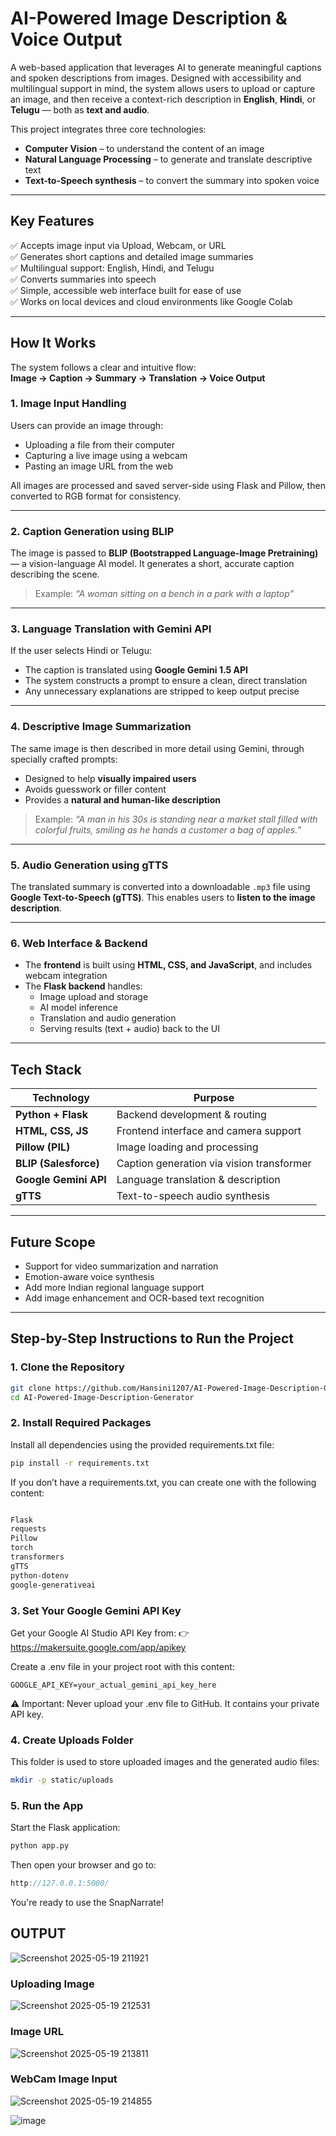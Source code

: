 # AI-Powered Image Description & Voice Output 

A web-based application that leverages AI to generate meaningful captions and spoken descriptions from images. Designed with accessibility and multilingual support in mind, the system allows users to upload or capture an image, and then receive a context-rich description in **English**, **Hindi**, or **Telugu** — both as **text and audio**.

This project integrates three core technologies:

- **Computer Vision** – to understand the content of an image  
- **Natural Language Processing** – to generate and translate descriptive text  
- **Text-to-Speech synthesis** – to convert the summary into spoken voice  

---

## Key Features

✅ Accepts image input via Upload, Webcam, or URL  
✅ Generates short captions and detailed image summaries  
✅ Multilingual support: English, Hindi, and Telugu  
✅ Converts summaries into speech  
✅ Simple, accessible web interface built for ease of use  
✅ Works on local devices and cloud environments like Google Colab  

---

## How It Works

The system follows a clear and intuitive flow:  
**Image → Caption → Summary → Translation → Voice Output**

### 1. Image Input Handling
Users can provide an image through:
- Uploading a file from their computer
- Capturing a live image using a webcam
- Pasting an image URL from the web

All images are processed and saved server-side using Flask and Pillow, then converted to RGB format for consistency.

---

### 2. Caption Generation using BLIP
The image is passed to **BLIP (Bootstrapped Language-Image Pretraining)** — a vision-language AI model. It generates a short, accurate caption describing the scene.

> Example: _“A woman sitting on a bench in a park with a laptop”_

---

### 3. Language Translation with Gemini API
If the user selects Hindi or Telugu:
- The caption is translated using **Google Gemini 1.5 API**
- The system constructs a prompt to ensure a clean, direct translation  
- Any unnecessary explanations are stripped to keep output precise

---

### 4. Descriptive Image Summarization
The same image is then described in more detail using Gemini, through specially crafted prompts:

- Designed to help **visually impaired users**
- Avoids guesswork or filler content
- Provides a **natural and human-like description**

> Example: _“A man in his 30s is standing near a market stall filled with colorful fruits, smiling as he hands a customer a bag of apples.”_

---

### 5. Audio Generation using gTTS
The translated summary is converted into a downloadable `.mp3` file using **Google Text-to-Speech (gTTS)**. This enables users to **listen to the image description**.

---

### 6. Web Interface & Backend
- The **frontend** is built using **HTML, CSS, and JavaScript**, and includes webcam integration
- The **Flask backend** handles:
  - Image upload and storage
  - AI model inference
  - Translation and audio generation
  - Serving results (text + audio) back to the UI

---

## Tech Stack

| Technology            | Purpose                                 |
|-----------------------|------------------------------------------|
| **Python + Flask**    | Backend development & routing            |
| **HTML, CSS, JS**     | Frontend interface and camera support    |
| **Pillow (PIL)**      | Image loading and processing             |
| **BLIP (Salesforce)** | Caption generation via vision transformer |
| **Google Gemini API** | Language translation & description       |
| **gTTS**              | Text-to-speech audio synthesis           |

---

## Future Scope

- Support for video summarization and narration  
- Emotion-aware voice synthesis   
- Add more Indian regional language support  
- Add image enhancement and OCR-based text recognition  

---

## Step-by-Step Instructions to Run the Project

### 1. Clone the Repository
```bash
git clone https://github.com/Hansini1207/AI-Powered-Image-Description-Generator.git
cd AI-Powered-Image-Description-Generator
```

### 2. Install Required Packages
Install all dependencies using the provided requirements.txt file:

```bash
pip install -r requirements.txt
```
If you don’t have a requirements.txt, you can create one with the following content:

```txt

Flask
requests
Pillow
torch
transformers
gTTS
python-dotenv
google-generativeai
```

### 3. Set Your Google Gemini API Key
Get your Google AI Studio API Key from:
👉 https://makersuite.google.com/app/apikey

Create a .env file in your project root with this content:

```env
GOOGLE_API_KEY=your_actual_gemini_api_key_here
```
⚠️ Important: Never upload your .env file to GitHub. It contains your private API key.

### 4. Create Uploads Folder
This folder is used to store uploaded images and the generated audio files:

```bash
mkdir -p static/uploads
```

### 5. Run the App
Start the Flask application:

```bash
python app.py
```
Then open your browser and go to:

```cpp
http://127.0.0.1:5000/
```
You're ready to use the SnapNarrate!


## OUTPUT
![Screenshot 2025-05-19 211921](https://github.com/user-attachments/assets/e6f2587c-1bc0-4b9d-a120-40e865e93994)

### Uploading Image
![Screenshot 2025-05-19 212531](https://github.com/user-attachments/assets/d715097f-2904-4608-95db-bff4487c3a29)

### Image URL
![Screenshot 2025-05-19 213811](https://github.com/user-attachments/assets/4846b513-e662-47d8-b10c-3da75de99828)

### WebCam Image Input
![Screenshot 2025-05-19 214855](https://github.com/user-attachments/assets/0fa9345c-7a42-4d65-ba46-9f6cb41fa260)


![image](https://github.com/user-attachments/assets/cdb022d0-d0ca-4735-9a92-f5970e6e821e)


